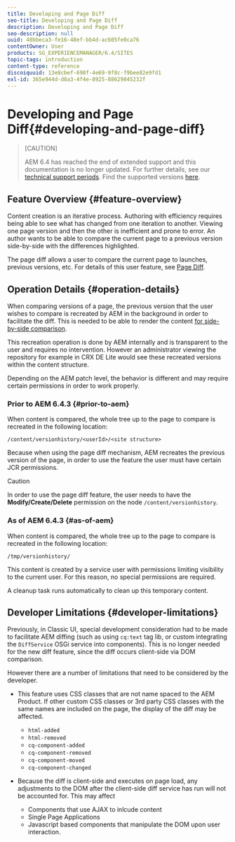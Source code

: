 ```yaml
---
title: Developing and Page Diff
seo-title: Developing and Page Diff
description: Developing and Page Diff
seo-description: null
uuid: 48bbeca3-fe16-48ef-bb4d-ac605fe0ca76
contentOwner: User
products: SG_EXPERIENCEMANAGER/6.4/SITES
topic-tags: introduction
content-type: reference
discoiquuid: 13e8cbef-698f-4e69-9f8c-f9bee82e9fd1
exl-id: 365e944d-d8a3-4f4e-8925-88629845232f
---
```

# Developing and Page Diff{#developing-and-page-diff}

>[CAUTION]
>
>AEM 6.4 has reached the end of extended support and this documentation is no longer updated. For further details, see our [technical support periods](https://helpx.adobe.com/support/programs/eol-matrix.html). Find the supported versions [here](https://experienceleague.adobe.com/docs/).

## Feature Overview {#feature-overview}

Content creation is an iterative process. Authoring with efficiency requires being able to see what has changed from one iteration to another. Viewing one page version and then the other is inefficient and prone to error. An author wants to be able to compare the current page to a previous version side-by-side with the differences highlighted.

The page diff allows a user to compare the current page to launches, previous versions, etc. For details of this user feature, see [Page Diff](/help/sites-authoring/page-diff.md).

## Operation Details {#operation-details}

When comparing versions of a page, the previous version that the user wishes to compare is recreated by AEM in the background in order to facilitate the diff. This is needed to be able to render the content [for side-by-side comparison](/help/sites-authoring/page-diff.md#presentation-of-differences).

This recreation operation is done by AEM internally and is transparent to the user and requires no intervention. However an administrator viewing the repository for example in CRX DE Lite would see these recreated versions within the content structure.

Depending on the AEM patch level, the behavior is different and may require certain permissions in order to work properly.

### Prior to AEM 6.4.3 {#prior-to-aem}

When content is compared, the whole tree up to the page to compare is recreated in the following location:

`/content/versionhistory/<userId>/<site structure>`

Because when using the page diff mechanism, AEM recreates the previous version of the page, in order to use the feature the user must have certain JCR permissions.

>[!CAUTION]
>
>In order to use the page diff feature, the user needs to have the **Modify/Create/Delete** permission on the node `/content/versionhistory`.

### As of AEM 6.4.3 {#as-of-aem}

When content is compared, the whole tree up to the page to compare is recreated in the following location:

`/tmp/versionhistory/`

This content is created by a service user with permissions limiting visibility to the current user. For this reason, no special permissions are required.

A cleanup task runs automatically to clean up this temporary content.

## Developer Limitations {#developer-limitations}

Previously, in Classic UI, special development consideration had to be made to facilitate AEM diffing (such as using `cq:text` tag lib, or custom integrating the `DiffService` OSGi service into components). This is no longer needed for the new diff feature, since the diff occurs client-side via DOM comparison.

However there are a number of limitations that need to be considered by the developer.

* This feature uses CSS classes that are not name spaced to the AEM Product. If other custom CSS classes or 3rd party CSS classes with the same names are included on the page, the display of the diff may be affected.

    * `html-added`
    * `html-removed`
    * `cq-component-added`
    * `cq-component-removed`
    * `cq-component-moved`
    * `cq-component-changed`

* Because the diff is client-side and executes on page load, any adjustments to the DOM after the client-side diff service has run will not be accounted for. This may affect

    * Components that use AJAX to inlcude content
    * Single Page Applications
    * Javascript based components that manipulate the DOM upon user interaction.
